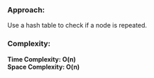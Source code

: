 ### Approach:
Use a hash table to check if a node is repeated.
​
### Complexity:
**Time Complexity: O(n)**\
**Space Complexity: O(n)**